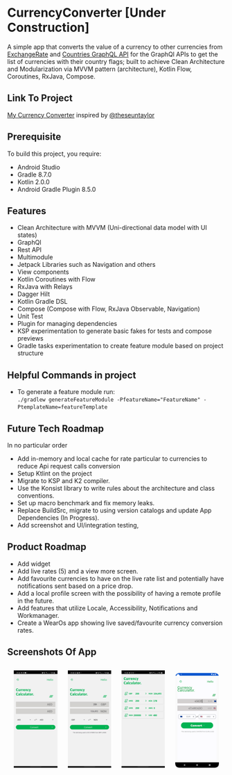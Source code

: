 # CurrencyConverter [Under Construction]
A simple app that converts the value of a currency to other currencies from [ExchangeRate](https://exchangerate.host/) and [Countries GraphQL API](https://countries.trevorblades.com/graphql) for the GraphQl APIs to get the list of currencies with their country flags; built to achieve Clean Architecture and Modularization via MVVM pattern (architecture), Kotlin Flow, Coroutines, RxJava, Compose. 

## Link To Project
[My Currency Converter](https://github.com/damade/CurrencyConverter) inspired by [@theseuntaylor](https://github.com/theseuntaylor)

## Prerequisite
To build this project, you require:
- Android Studio 
- Gradle 8.7.0
- Kotlin 2.0.0
- Android Gradle Plugin 8.5.0

## Features
* Clean Architecture with MVVM (Uni-directional data model with UI states)
* GraphQl
* Rest API
* Multimodule
* Jetpack Libraries such as Navigation and others
* View components
* Kotlin Coroutines with Flow
* RxJava with Relays
* Dagger Hilt
* Kotlin Gradle DSL
* Compose (Compose with Flow, RxJava Observable, Navigation)
* Unit Test
* Plugin for managing dependencies
* KSP experimentation to generate basic fakes for tests and compose previews
* Gradle tasks experimentation to create feature module based on project structure

## Helpful Commands in project
* To generate a feature module run: <br>
    `./gradlew generateFeatureModule -PfeatureName="FeatureName" -PtemplateName=featureTemplate`

## Future Tech Roadmap
In no particular order
* Add in-memory and local cache for rate particular to currencies to reduce Api request calls conversion
* Setup Ktlint on the project
* Migrate to KSP and K2 compiler.
* Use the Konsist library to write rules about the architecture and class conventions.
* Set up macro benchmark and fix memory leaks. 
* Replace BuildSrc, migrate to using version catalogs and update App Dependencies (In Progress).
* Add screenshot and UI/integration testing, 

## Product Roadmap
* Add widget
* Add live rates (5) and a view more screen.
* Add favourite currencies to have on the live rate list and potentially have notifications sent based on a price drop.  
* Add a local profile screen with the possibility of having a remote profile in the future.
* Add features that utilize Locale, Accessibility, Notifications and Workmanager.
* Create a WearOs app showing live saved/favourite currency conversion rates.

<h2 align="left">Screenshots Of App</h2>
<h4 align="center">  
<img src="https://github.com/damade/CurrencyConverter/blob/main/screenshots/Screenshot_20220502-094654_CurrencyConverter.jpg" width="20%" vspace="10" hspace="10">
<img src="https://github.com/damade/CurrencyConverter/blob/main/screenshots/Screenshot_20220502-094810_CurrencyConverter.jpg" width="20%" vspace="10" hspace="10">
<img src="https://github.com/damade/CurrencyConverter/blob/main/screenshots/Screenshot_20220502-192804_CurrencyConverter.jpg" width="20%" vspace="10" hspace="10">
<img alt="Compose Screen" src="https://github.com/damade/CurrencyConverter/blob/main/screenshots/CurrencyCalculator.png" width="20%" vspace="10" hspace="10">

